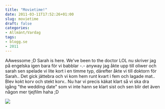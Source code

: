 ```yaml
---
title: "Movietime!"
date: 2011-03-11T17:52:26+01:00
slug: movietime
draft: false
categories:
- Allmänt/Vardag
tags:
- blogg.se
- 2011
---
```

AAwessome ;D Sarah is here. We've been to the doctor LOL nu skriver jag på engelska igen bara för vi babblar -.- anyway jag åkte upp till oliwer och sarah sen spelade vi lite kort i en timme typ, därefter åkte vi till doktorn för Sarah.. Det gick jättebra och vi kom hem runt kvart i fem och lagade mat.. Blev kokt korv och stekt korv.. Nu har vi precis käkat klart så vi ska dra igång "the wedding date" som vi inte hann se klart sist och sen blir det även någon mer tjejfilm haha ;D  
  
![](/assets/images/blogg.se/the-wedding-date_4_137045000.jpg)